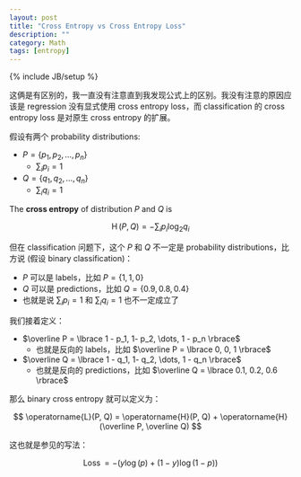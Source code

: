 ```yaml
---
layout: post
title: "Cross Entropy vs Cross Entropy Loss"
description: ""
category: Math 
tags: [entropy]
---
```

{% include JB/setup %}

这俩是有区别的，我一直没有注意直到我发现公式上的区别。我没有注意的原因应该是 regression 没有显式使用 cross entropy loss，而 classification 的 cross entropy loss 是对原生 cross entropy 的扩展。

假设有两个 probability distributions:

- $P = \lbrace p_1, p_2, \dots, p_n \rbrace$
    - $\sum_i p_i = 1$
- $Q = \lbrace q_1, q_2, \dots, q_n \rbrace$ 
    - $\sum_i q_i = 1$

The **cross entropy** of distribution $P$ and $Q$ is 

$$
\operatorname{H}(P, Q) = - \sum_{i} p_i \log_2 q_i
$$

但在 classification 问题下，这个 $P$ 和 $Q$ 不一定是 probability distributions，比方说 (假设 binary classification)：

- $P$ 可以是 labels，比如 $P = \lbrace 1, 1, 0 \rbrace$
- $Q$ 可以是 predictions，比如 $Q = \lbrace 0.9, 0.8, 0.4 \rbrace$
- 也就是说 $\sum_i p_i = 1$ 和 $\sum_i q_i = 1$ 也不一定成立了

我们接着定义：

- $\overline P = \lbrace 1 - p_1, 1- p_2, \dots, 1 - p_n \rbrace$
    - 也就是反向的 labels，比如 $\overline P = \lbrace 0, 0, 1 \rbrace$
- $\overline Q = \lbrace 1 - q_1, 1- q_2, \dots, 1 - q_n \rbrace$
    - 也就是反向的 predictions，比如 $\overline Q = \lbrace 0.1, 0.2, 0.6 \rbrace$

那么 binary cross entropy 就可以定义为：

$$
\operatorname{L}(P, Q) = \operatorname{H}(P, Q) + \operatorname{H}(\overline P, \overline Q)
$$

这也就是参见的写法：

$$
\operatorname{Loss} = - \big( y\log(p) + (1-y)\log(1-p) \big)
$$